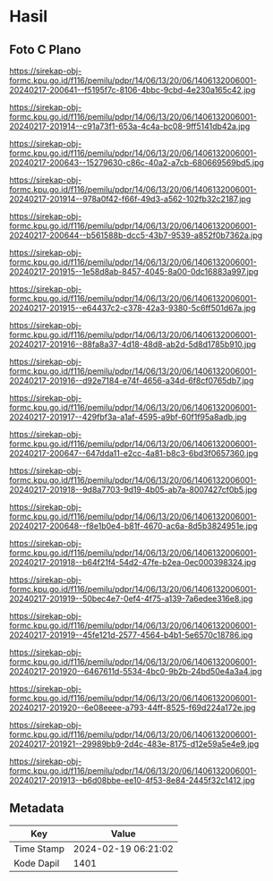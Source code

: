 # Hasil

## Foto C Plano

https://sirekap-obj-formc.kpu.go.id/f116/pemilu/pdpr/14/06/13/20/06/1406132006001-20240217-200641--f5195f7c-8106-4bbc-9cbd-4e230a165c42.jpg

https://sirekap-obj-formc.kpu.go.id/f116/pemilu/pdpr/14/06/13/20/06/1406132006001-20240217-201914--c91a73f1-653a-4c4a-bc08-9ff5141db42a.jpg

https://sirekap-obj-formc.kpu.go.id/f116/pemilu/pdpr/14/06/13/20/06/1406132006001-20240217-200643--15279630-c86c-40a2-a7cb-680669569bd5.jpg

https://sirekap-obj-formc.kpu.go.id/f116/pemilu/pdpr/14/06/13/20/06/1406132006001-20240217-201914--978a0f42-f66f-49d3-a562-102fb32c2187.jpg

https://sirekap-obj-formc.kpu.go.id/f116/pemilu/pdpr/14/06/13/20/06/1406132006001-20240217-200644--b561588b-dcc5-43b7-9539-a852f0b7362a.jpg

https://sirekap-obj-formc.kpu.go.id/f116/pemilu/pdpr/14/06/13/20/06/1406132006001-20240217-201915--1e58d8ab-8457-4045-8a00-0dc16883a997.jpg

https://sirekap-obj-formc.kpu.go.id/f116/pemilu/pdpr/14/06/13/20/06/1406132006001-20240217-201915--e64437c2-c378-42a3-9380-5c6ff501d67a.jpg

https://sirekap-obj-formc.kpu.go.id/f116/pemilu/pdpr/14/06/13/20/06/1406132006001-20240217-201916--88fa8a37-4d18-48d8-ab2d-5d8d1785b910.jpg

https://sirekap-obj-formc.kpu.go.id/f116/pemilu/pdpr/14/06/13/20/06/1406132006001-20240217-201916--d92e7184-e74f-4656-a34d-6f8cf0765db7.jpg

https://sirekap-obj-formc.kpu.go.id/f116/pemilu/pdpr/14/06/13/20/06/1406132006001-20240217-201917--429fbf3a-a1af-4595-a9bf-60f1f95a8adb.jpg

https://sirekap-obj-formc.kpu.go.id/f116/pemilu/pdpr/14/06/13/20/06/1406132006001-20240217-200647--647dda11-e2cc-4a81-b8c3-6bd3f0657360.jpg

https://sirekap-obj-formc.kpu.go.id/f116/pemilu/pdpr/14/06/13/20/06/1406132006001-20240217-201918--9d8a7703-9d19-4b05-ab7a-8007427cf0b5.jpg

https://sirekap-obj-formc.kpu.go.id/f116/pemilu/pdpr/14/06/13/20/06/1406132006001-20240217-200648--f8e1b0e4-b81f-4670-ac6a-8d5b3824951e.jpg

https://sirekap-obj-formc.kpu.go.id/f116/pemilu/pdpr/14/06/13/20/06/1406132006001-20240217-201918--b64f21f4-54d2-47fe-b2ea-0ec000398324.jpg

https://sirekap-obj-formc.kpu.go.id/f116/pemilu/pdpr/14/06/13/20/06/1406132006001-20240217-201919--50bec4e7-0ef4-4f75-a139-7a6edee316e8.jpg

https://sirekap-obj-formc.kpu.go.id/f116/pemilu/pdpr/14/06/13/20/06/1406132006001-20240217-201919--45fe121d-2577-4564-b4b1-5e6570c18786.jpg

https://sirekap-obj-formc.kpu.go.id/f116/pemilu/pdpr/14/06/13/20/06/1406132006001-20240217-201920--6467611d-5534-4bc0-9b2b-24bd50e4a3a4.jpg

https://sirekap-obj-formc.kpu.go.id/f116/pemilu/pdpr/14/06/13/20/06/1406132006001-20240217-201920--6e08eeee-a793-44ff-8525-f69d224a172e.jpg

https://sirekap-obj-formc.kpu.go.id/f116/pemilu/pdpr/14/06/13/20/06/1406132006001-20240217-201921--29989bb9-2d4c-483e-8175-d12e59a5e4e9.jpg

https://sirekap-obj-formc.kpu.go.id/f116/pemilu/pdpr/14/06/13/20/06/1406132006001-20240217-201913--b6d08bbe-ee10-4f53-8e84-2445f32c1412.jpg


## Metadata

| Key        | Value               |
| ---------- | ------------------- |
| Time Stamp | 2024-02-19 06:21:02 |
| Kode Dapil | 1401                |



